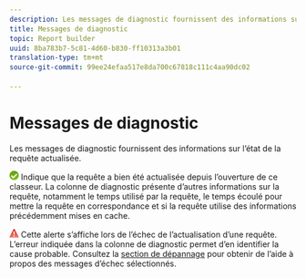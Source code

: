```yaml
---
description: Les messages de diagnostic fournissent des informations sur l’état de la requête actualisée.
title: Messages de diagnostic
topic: Report builder
uuid: 8ba783b7-5c81-4d60-b830-ff10313a3b01
translation-type: tm+mt
source-git-commit: 99ee24efaa517e8da700c67818c111c4aa90dc02

---
```



# Messages de diagnostic

Les messages de diagnostic fournissent des informations sur l’état de la requête actualisée.

![icon_notice_success.gif](assets/icon_notice_success.gif) Indique que la requête a bien été actualisée depuis l’ouverture de ce classeur. La colonne de diagnostic présente d’autres informations sur la requête, notamment le temps utilisé par la requête, le temps écoulé pour mettre la requête en correspondance et si la requête utilise des informations précédemment mises en cache.

![icon_notice_warn.gif](assets/icon_notice_warn.gif) Cette alerte s’affiche lors de l’échec de l’actualisation d’une requête. L’erreur indiquée dans la colonne de diagnostic permet d’en identifier la cause probable. Consultez la [section de dépannage](/help/analyze/report-builder/troubleshoot.md) pour obtenir de l’aide à propos des messages d’échec sélectionnés.
